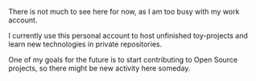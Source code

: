 There is not much to see here for now, as I am too busy with my work account.

I currently use this personal account to host unfinished toy-projects and learn new technologies in private repositories.

One of my goals for the future is to start contributing to Open Source projects, so there might be new activity here someday.
